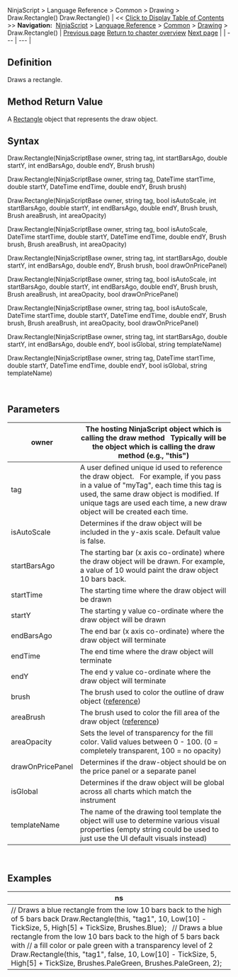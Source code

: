 ﻿
NinjaScript > Language Reference > Common > Drawing > Draw.Rectangle()
Draw.Rectangle()
| << [Click to Display Table of Contents](draw_rectangle.md) >> **Navigation:**     [NinjaScript](ninjascript-1.md) > [Language Reference](language_reference_wip-1.md) > [Common](common-1.md) > [Drawing](drawing-1.md) > Draw.Rectangle() | [Previous page](ray-1.md) [Return to chapter overview](drawing-1.md) [Next page](rectangle-1.md) |
| --- | --- |
## Definition
Draws a rectangle.
 
## Method Return Value
A [Rectangle](rectangle-1.md) object that represents the draw object.
 
## Syntax
Draw.Rectangle(NinjaScriptBase owner, string tag, int startBarsAgo, double startY, int endBarsAgo, double endY, Brush brush)  

Draw.Rectangle(NinjaScriptBase owner, string tag, DateTime startTime, double startY, DateTime endTime, double endY, Brush brush)  

Draw.Rectangle(NinjaScriptBase owner, string tag, bool isAutoScale, int startBarsAgo, double startY, int endBarsAgo, double endY, Brush brush, Brush areaBrush, int areaOpacity)  

Draw.Rectangle(NinjaScriptBase owner, string tag, bool isAutoScale, DateTime startTime, double startY, DateTime endTime, double endY, Brush brush, Brush areaBrush, int areaOpacity)  

Draw.Rectangle(NinjaScriptBase owner, string tag, int startBarsAgo, double startY, int endBarsAgo, double endY, Brush brush, bool drawOnPricePanel)  

Draw.Rectangle(NinjaScriptBase owner, string tag, bool isAutoScale, int startBarsAgo, double startY, int endBarsAgo, double endY, Brush brush, Brush areaBrush, int areaOpacity, bool drawOnPricePanel)  

Draw.Rectangle(NinjaScriptBase owner, string tag, bool isAutoScale, DateTime startTime, double startY, DateTime endTime, double endY, Brush brush, Brush areaBrush, int areaOpacity, bool drawOnPricePanel)  

Draw.Rectangle(NinjaScriptBase owner, string tag, int startBarsAgo, double startY, int endBarsAgo, double endY, bool isGlobal, string templateName)  

Draw.Rectangle(NinjaScriptBase owner, string tag, DateTime startTime, double startY, DateTime endTime, double endY, bool isGlobal, string templateName)
   

 
## Parameters
| owner | The hosting NinjaScript object which is calling the draw method   Typically will be the object which is calling the draw method (e.g., "this") |
| --- | --- |
| tag | A user defined unique id used to reference the draw object.    For example, if you pass in a value of "myTag", each time this tag is used, the same draw object is modified. If unique tags are used each time, a new draw object will be created each time. |
| isAutoScale | Determines if the draw object will be included in the y-axis scale. Default value is false. |
| startBarsAgo | The starting bar (x axis co-ordinate) where the draw object will be drawn. For example, a value of 10 would paint the draw object 10 bars back. |
| startTime | The starting time where the draw object will be drawn |
| startY | The starting y value co-ordinate where the draw object will be drawn |
| endBarsAgo | The end bar (x axis co-ordinate) where the draw object will terminate |
| endTime | The end time where the draw object will terminate |
| endY | The end y value co-ordinate where the draw object will terminate |
| brush | The brush used to color the outline of draw object ([reference](https://msdn.microsoft.com/en-us/library/system.windows.media.brushes%28v=vs.110%29.aspx)) |
| areaBrush | The brush used to color the fill area of the draw object ([reference](https://msdn.microsoft.com/en-us/library/system.windows.media.brushes%28v=vs.110%29.aspx)) |
| areaOpacity | Sets the level of transparency for the fill color. Valid values between 0 - 100. (0 = completely transparent, 100 = no opacity) |
| drawOnPricePanel | Determines if the draw-object should be on the price panel or a separate panel |
| isGlobal | Determines if the draw object will be global across all charts which match the instrument |
| templateName | The name of the drawing tool template the object will use to determine various visual properties (empty string could be used to just use the UI default visuals instead) |
 
## 
## Examples
| ns |
| --- |
| // Draws a blue rectangle from the low 10 bars back to the high of 5 bars back Draw.Rectangle(this, "tag1", 10, Low[10] - TickSize, 5, High[5] + TickSize, Brushes.Blue);   // Draws a blue rectangle from the low 10 bars back to the high of 5 bars back with // a fill color or pale green with a transparency level of 2 Draw.Rectangle(this, "tag1", false, 10, Low[10] - TickSize, 5, High[5] + TickSize, Brushes.PaleGreen, Brushes.PaleGreen, 2); |

